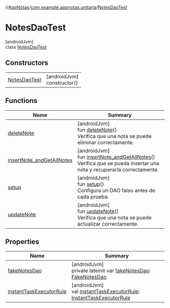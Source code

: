 //[AppNotas](../../../index.md)/[com.example.appnotas.unitaria](../index.md)/[NotesDaoTest](index.md)

# NotesDaoTest

[androidJvm]\
class [NotesDaoTest](index.md)

## Constructors

| | |
|---|---|
| [NotesDaoTest](-notes-dao-test.md) | [androidJvm]<br>constructor() |

## Functions

| Name | Summary |
|---|---|
| [deleteNote](delete-note.md) | [androidJvm]<br>fun [deleteNote](delete-note.md)()<br>Verifica que una nota se puede eliminar correctamente. |
| [insertNote_andGetAllNotes](insert-note_and-get-all-notes.md) | [androidJvm]<br>fun [insertNote_andGetAllNotes](insert-note_and-get-all-notes.md)()<br>Verifica que se pueda insertar una nota y recuperarla correctamente. |
| [setup](setup.md) | [androidJvm]<br>fun [setup](setup.md)()<br>Configura un DAO falso antes de cada prueba. |
| [updateNote](update-note.md) | [androidJvm]<br>fun [updateNote](update-note.md)()<br>Verifica que una nota se puede actualizar correctamente. |

## Properties

| Name | Summary |
|---|---|
| [fakeNotesDao](fake-notes-dao.md) | [androidJvm]<br>private lateinit var [fakeNotesDao](fake-notes-dao.md): [FakeNotesDao](../../com.example.appnotas.testHelpers/-fake-notes-dao/index.md) |
| [instantTaskExecutorRule](instant-task-executor-rule.md) | [androidJvm]<br>val [instantTaskExecutorRule](instant-task-executor-rule.md): [InstantTaskExecutorRule](https://developer.android.com/reference/kotlin/androidx/arch/core/executor/testing/InstantTaskExecutorRule.html) |
